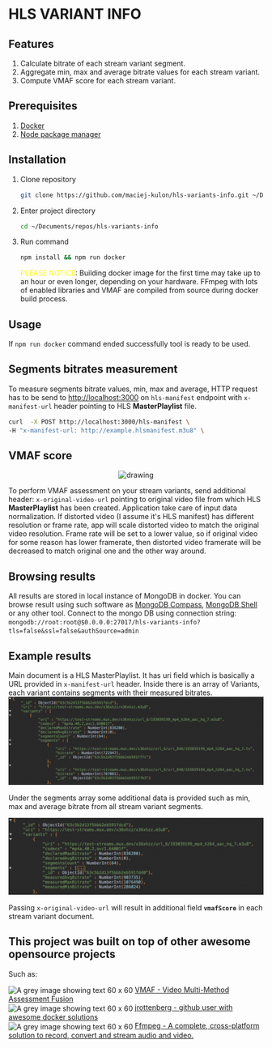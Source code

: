 # HLS VARIANT INFO

## Features

1. Calculate bitrate of each stream variant segment.
2. Aggregate min, max and average bitrate values for each stream variant.
3. Compute VMAF score for each stream variant.

## Prerequisites

1. [Docker](https://www.docker.com)
2. [Node package manager](https://www.npmjs.com)

## Installation

1. Clone repository

    ```zsh
    git clone https://github.com/maciej-kulon/hls-variants-info.git ~/Documents/repos/hls-variants-info
    ```

2. Enter project directory
  
    ```zsh
    cd ~/Documents/repos/hls-variants-info
    ```

3. Run command

    ```zsh
    npm install && npm run docker
    ```
    <span style="color:yellow" >PLEASE NOTICE</span>: Building docker image for the first time may take up to an hour or even longer, depending on your hardware. FFmpeg with lots of enabled libraries and VMAF are compiled from source during docker build process.

## Usage

If `npm run docker` command ended successfully tool is ready to be used.

## Segments bitrates measurement

To measure segments bitrate values, min, max and average, HTTP request has to be send to <http://localhost:3000> on `hls-manifest` endpoint with `x-manifest-url` header pointing to HLS **MasterPlaylist** file.

```zsh
curl  -X POST http://localhost:3000/hls-manifest \
-H "x-manifest-url: http://example.hlsmanifest.m3u8" \
```

## VMAF score
<p align="center">
<img src="https://raw.githubusercontent.com/Netflix/vmaf/master/resource/images/vmaf_logo.jpg" alt="drawing" width="100"/>
</p>


To perform VMAF assessment on your stream variants, send additional header: `x-original-video-url` pointing to original video file from which HLS **MasterPlaylist** has been created. Application take care of input data normalization. If distorted video (I assume it's HLS manifest) has different resolution or frame rate, app will scale distorted video to match the original video resolution. Frame rate will be set to a lower value, so if original video for some reason has lower framerate, then distorted video framerate will be decreased to match original one and the other way around.

## Browsing results

All results are stored in local instance of MongoDB in docker. You can browse result using such software as [MongoDB Compass](https://www.mongodb.com/products/compass), [MongoDB Shell](https://www.mongodb.com/try/download/shell) or any other tool. Connect to the mongo DB using connection string:
`mongodb://root:root@$0.0.0.0:27017/hls-variants-info?tls=false&ssl=false&authSource=admin`

## Example results

Main document is a HLS MasterPlaylist. It has uri field which is basically a URL provided in `x-manifest-url` header. Inside there is an array of Variants, each variant contains segments with their measured bitrates.
![mongo1](images/mongo1.png)

Under the segments array some additional data is provided such as min, max and average bitrate from all stream variant segments.

![mongo2](images/mongo2.png)

Passing `x-original-video-url` will result in additional field **`vmafScore`** in each stream variant document.

## This project was built on top of other awesome opensource projects

Such as:

<div>
  <img style="vertical-align:middle" src="https://raw.githubusercontent.com/Netflix/vmaf/master/resource/images/vmaf_logo.jpg" width=100 alt="A grey image showing text 60 x 60">
  <a href="https://github.com/Netflix/vmaf">VMAF - Video Multi-Method Assessment Fusion</a>
</div>

<div>
  <img style="vertical-align:middle" src="https://1000logos.net/wp-content/uploads/2021/05/GitHub-logo.png" width=100 alt="A grey image showing text 60 x 60">
  <a href="https://github.com/jrottenberg/ffmpeg">  jrottenberg - github user with awesome docker solutions</a>
</div>

<div>
  <img style="vertical-align:middle" src="https://logo-download.com/wp-content/data/images/png/FFmpeg-logo.png" width=100 alt="A grey image showing text 60 x 60">
  <a href="https://ffmpeg.org">Ffmpeg - A complete, cross-platform solution to record, convert and stream audio and video.</a>
</div>
